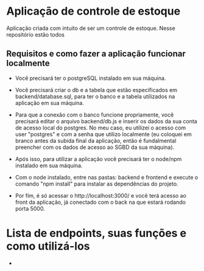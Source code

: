 # Aplicação de controle de estoque

Aplicação criada com intuito de ser um controle de estoque. Nesse repositório estão todos


## Requisitos e como fazer a aplicação funcionar localmente

- Você precisará ter o postgreSQL instalado em sua máquina.

- Você precisará criar o db e a tabela que estão especificados em backend/database.sql, para ter o banco e a tabela utilizados na aplicação em sua máquina.

- Para que a conexão com o banco funcione propriamente, você precisará editar o arquivo backend/db.js e inserir os dados da sua conta de acesso local do postgres. No meu caso, eu utilizei o acesso com user "postgres" e com a senha que utilizo localmente (eu coloquei em branco antes da subida final da aplicação, então é fundalmental preencher com os dados de acesso ao SGBD da sua máquina).

- Após isso, para utilizar a aplicação você precisará ter o node/npm instalado em sua máquina.

- Com o node instalado, entre nas pastas: backend e frontend e execute o comando "npm install" para instalar as dependências do projeto.

- Por fim, é só acessar o http://localhost:3000/ e você terá acesso ao front da aplicação, já conectado com o back na que estará rodando porta 5000.


# Lista de endpoints, suas funções e como utilizá-los

- 